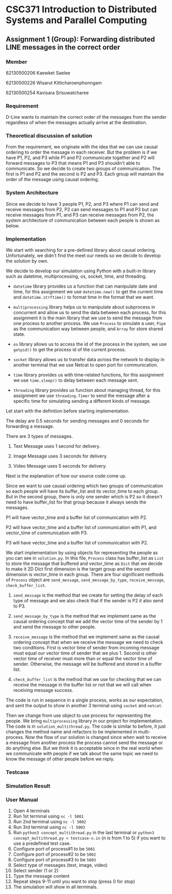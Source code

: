 # CSC371 Introduction to Distributed Systems and Parallel Computing
## Assignment 1 (Group): Forwarding distributed LINE messages in the correct order

### Member

62130500206 Kaewket Saelee

62130500226 Wisarut Kitticharoenphonngam

62130500254 Kavisara Srisuwatcharee

### Requirement
D-Line wants to maintain the correct order of the messages from the sender regardless of when the messages actually arrive at the destination.

### Theoretical discussion of solution

From the requirement, we originate with the idea that we can use causal ordering to order the message in each receiver. But the problem is if we have P1, P2, and P3 while P1 and P2 communicate together and P2 will forward messages to P3 that means P1 and P3 shouldn't able to communicate. So we decide to create two groups of communication. The first is P1 and P2 and the second is P2 and P3. Each group will maintain the order of the message using causal ordering.

### System Architecture

Since we decide to have 3 people P1, P2, and P3 where P1 can send and receive messages from P2, P2 can send messages to P1 and P3 but can receive messages from P1, and P3 can receive messages from P2, the system architecture of communication between each people is shown as below.

<!-- แปะรูป System Arch.jpeg -->

### Implementation

We start with searching for a pre-defined library about causal ordering. Unfortunately, we didn't find the meet our needs so we decide to develop the solution by own. 

We decide to develop our simulation using Python with a built-in library such as datetime, multiprocessing, os, socket, time, and threading.

- `datetime` library provides us a function that can manipulate date and time, for this assignment we use `datetime.now()` to get the current time and `datetime.strftime()` to format time in the format that we want.

- `multiprocessing` library helps us to manipulate about subprocess in concurrent and allow us to send the data between each process, for this assignment it is the main library that we use to send the message from one process to another process. We use `Process` to simulate a user, `Pipe` as the communication way between people, and `Array` for store shared state.

- `os` library allows us to access the id of the process in the system, we use `getpid()` to get the process id of the current process.

- `socket` library allows us to transfer data across the network to display in another terminal that we use Netcat to open port for communication.

- `time` library provides us with time-related functions, for this assignment we use `time.sleep()` to delay between each message sent.

- `threading` library provides us function about managing thread, for this assignment we use `threading.Timer` to send the message after a specific time for simulating sending a different kinds of message.

Let start with the definition before starting implementation.

The delay are 0.5 seconds for sending messages and 0 seconds for forwarding a message. 

There are 3 types of messages.

1) Text Message uses 1 second for delivery.

2) Image Message uses 3 seconds for delivery.

3) Video Message uses 5 seconds for delivery.

Next is the explanation of how our source code come up.

Since we want to use causal ordering which two groups of communication so each people will have its buffer_list and its vector_time to each group. But in the second group, there is only one sender which is P2 so it doesn't need to have buffer_list for that group because it always sends the messages.

P1 will have vector_time and a buffer list of communication with P2.

P2 will have vector_time and a buffer list of communication with P1, and vector_time of communication with P3.

P3 will have vector_time and a buffer list of communication with P2.

We start implementation by using objects for representing the people as you can see in `solution.py`. In this file, `Process` class has buffer_list as `List` to store the message that buffered and vector_time as `Dict` that we decide to make it 2D Dict first dimension is the target group and the second dimension is vector_time in each group. There are four significant methods of `Process` object are `send_message`, `send_message_by_type`, `receive_message`, `check_buffer_list`.

1) `send_message` is the method that we create for setting the delay of each type of message and we also check that if the sender is P2 it also send to P3.

2) `send_message_by_type` is the method that we implement same as the causal ordering concept that we add the vector time of the sender by 1 and send the message to other people.

3) `receive_message` is the method that we implement same as the causal ordering concept that when we receive the message we need to check two conditions. First is vector time of sender from incoming message must equal our vector time of sender that we plus 1. Second is other vector time of receiver must more than or equal the vector time of sender. Otherwise, the message will be buffered and stored in a buffer list.

4) `check_buffer_list` is the method that we use for checking that we can receive the message in the buffer list or not that we will call when receiving message success.

The code is run in sequence in a single process, works as our expectation, and sent the output to show in another 3 terminal using `socket` and `netcat`. 

Then we change from use object to use process for representing the people. We bring `multiprocessing` library in our project for implementation. The code is in `solution_multithread.py`. The code is similar to before, it just changes the method name and refactors to be implemented in multi-process. Now the flow of our solution is changed since when wait to receive a message from another process the process cannot send the message or do anything else. But we think it is acceptable since in the real world when we communicate with people if we talk about the same topic we need to know the message of other people before we reply. 

### Testcase

<!-- เอาของชิงมาใส่ -->

### Simulation Result

<!-- เอาของอปมาใส่ -->

### User Manual
<!-- ถ้าว่างอาจจะนั่งแคปรูปแต่ละ step มาแปะให้หน่อยก็ดี :) -->
1) Open 4 terminals
2) Run 1st terminal using `nc -l 5001`
3) Run 2nd terminal using `nc -l 5002`
4) Run 3rd terminal using `nc -l 5003`
5) Run `python3 concept_multithread.py` in the last terminal or `python3 concept_multithread.py < testcase-n.in` (n is from 1 to 5) if you want to use a predefined test case.
6) Configure port of process#1 to be `5001`
7) Configure port of process#2 to be `5002`
8) Configure port of process#3 to be `5003`
9) Select type of messages (text, image, video)
10) Select sender (1 or 2)
11) Type the message content
12) Repeat steps 9-11 until you want to stop (press 0 for stop)
13) The simulation will show in all terminals.